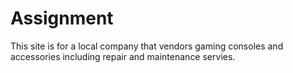 # Assignment
This site is for a local company that vendors gaming consoles and accessories including repair and maintenance servies.
